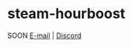# steam-hourboost
SOON [E-mail](mailto:wondexz1numara@wondexz.com) | [Discord](https://discord.com/users/693140554330144829)
